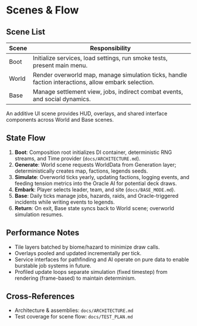 # Scenes & Flow

## Scene List
| Scene | Responsibility |
| --- | --- |
| Boot | Initialize services, load settings, run smoke tests, present main menu. |
| World | Render overworld map, manage simulation ticks, handle faction interactions, allow embark selection. |
| Base | Manage settlement view, jobs, indirect combat events, and social dynamics. |

An additive UI scene provides HUD, overlays, and shared interface components across World and Base scenes.

## State Flow
1. **Boot**: Composition root initializes DI container, deterministic RNG streams, and Time provider (`docs/ARCHITECTURE.md`).
2. **Generate**: World scene requests WorldData from Generation layer; deterministically creates map, factions, legends seeds.
3. **Simulate**: Overworld ticks yearly, updating factions, logging events, and feeding tension metrics into the Oracle AI for potential deck draws.
4. **Embark**: Player selects leader, team, and site (`docs/BASE_MODE.md`).
5. **Base**: Daily ticks manage jobs, hazards, raids, and Oracle-triggered incidents while writing events to legends.
6. **Return**: On exit, Base state syncs back to World scene; overworld simulation resumes.

## Performance Notes
- Tile layers batched by biome/hazard to minimize draw calls.
- Overlays pooled and updated incrementally per tick.
- Service interfaces for pathfinding and AI operate on pure data to enable burstable job systems in future.
- Profiled update loops separate simulation (fixed timestep) from rendering (frame-based) to maintain determinism.

## Cross-References
- Architecture & assemblies: `docs/ARCHITECTURE.md`
- Test coverage for scene flow: `docs/TEST_PLAN.md`
